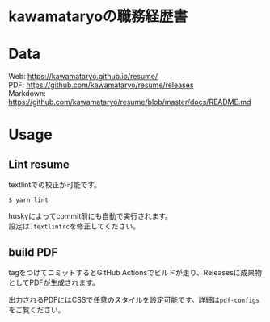 # kawamataryoの職務経歴書

# Data

Web: https://kawamataryo.github.io/resume/  
PDF: https://github.com/kawamataryo/resume/releases  
Markdown: https://github.com/kawamataryo/resume/blob/master/docs/README.md  

# Usage


## Lint resume

textlintでの校正が可能です。

```
$ yarn lint
```

huskyによってcommit前にも自動で実行されます。  
設定は`.textlintrc`を修正してください。


## build PDF

tagをつけてコミットするとGitHub Actionsでビルドが走り、Releasesに成果物としてPDFが生成されます。


出力されるPDFにはCSSで任意のスタイルを設定可能です。詳細は`pdf-configs`をご覧ください。  
